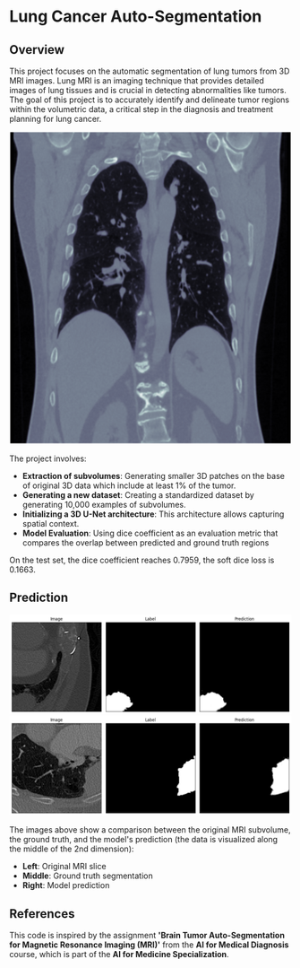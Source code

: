 # Lung Cancer Auto-Segmentation

## Overview

This project focuses on the automatic segmentation of lung tumors from 3D MRI images. Lung MRI is an imaging technique that provides detailed images of lung tissues and is crucial in detecting abnormalities like tumors. The goal of this project is to accurately identify and delineate tumor regions within the volumetric data, a critical step in the diagnosis and treatment planning for lung cancer.

![MRI Example](images/mri_large.png)

The project involves:

- **Extraction of subvolumes**: Generating smaller 3D patches on the base of original 3D data which include at least 1% of the tumor.
- **Generating a new dataset**: Creating a standardized dataset by generating 10,000 examples of subvolumes.
- **Initializing a 3D U-Net architecture**: This architecture allows capturing spatial context.
- **Model Evaluation**: Using dice coefficient as an evaluation metric that compares the overlap between predicted and ground truth regions

On the test set, the dice coefficient reaches 0.7959, the soft dice loss is 0.1663.

## Prediction

![Prediction Example](images/output.png)
![Prediction Example](images/output_3.png)

The images above show a comparison between the original MRI subvolume, the ground truth, and the model's prediction (the data is visualized along the middle of the 2nd dimension):

- **Left**: Original MRI slice
- **Middle**: Ground truth segmentation
- **Right**: Model prediction

## References

This code is inspired by the assignment **'Brain Tumor Auto-Segmentation for Magnetic Resonance Imaging (MRI)'** from the **AI for Medical Diagnosis** course, which is part of the **AI for Medicine Specialization**.
